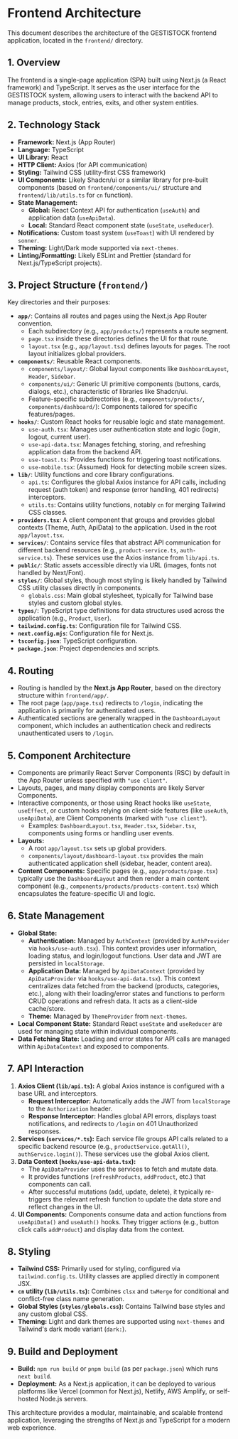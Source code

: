 # Frontend Architecture

This document describes the architecture of the GESTISTOCK frontend application, located in the `frontend/` directory.

## 1. Overview

The frontend is a single-page application (SPA) built using Next.js (a React framework) and TypeScript. It serves as the user interface for the GESTISTOCK system, allowing users to interact with the backend API to manage products, stock, entries, exits, and other system entities.

## 2. Technology Stack

*   **Framework:** Next.js (App Router)
*   **Language:** TypeScript
*   **UI Library:** React
*   **HTTP Client:** Axios (for API communication)
*   **Styling:** Tailwind CSS (utility-first CSS framework)
*   **UI Components:** Likely Shadcn/ui or a similar library for pre-built components (based on `frontend/components/ui/` structure and `frontend/lib/utils.ts` for `cn` function).
*   **State Management:**
    *   **Global:** React Context API for authentication (`useAuth`) and application data (`useApiData`).
    *   **Local:** Standard React component state (`useState`, `useReducer`).
*   **Notifications:** Custom toast system (`useToast`) with UI rendered by `sonner`.
*   **Theming:** Light/Dark mode supported via `next-themes`.
*   **Linting/Formatting:** Likely ESLint and Prettier (standard for Next.js/TypeScript projects).

## 3. Project Structure (`frontend/`)

Key directories and their purposes:

*   **`app/`**: Contains all routes and pages using the Next.js App Router convention.
    *   Each subdirectory (e.g., `app/products/`) represents a route segment.
    *   `page.tsx` inside these directories defines the UI for that route.
    *   `layout.tsx` (e.g., `app/layout.tsx`) defines layouts for pages. The root layout initializes global providers.
*   **`components/`**: Reusable React components.
    *   `components/layout/`: Global layout components like `DashboardLayout`, `Header`, `Sidebar`.
    *   `components/ui/`: Generic UI primitive components (buttons, cards, dialogs, etc.), characteristic of libraries like Shadcn/ui.
    *   Feature-specific subdirectories (e.g., `components/products/`, `components/dashboard/`): Components tailored for specific features/pages.
*   **`hooks/`**: Custom React hooks for reusable logic and state management.
    *   `use-auth.tsx`: Manages user authentication state and logic (login, logout, current user).
    *   `use-api-data.tsx`: Manages fetching, storing, and refreshing application data from the backend API.
    *   `use-toast.ts`: Provides functions for triggering toast notifications.
    *   `use-mobile.tsx`: (Assumed) Hook for detecting mobile screen sizes.
*   **`lib/`**: Utility functions and core library configurations.
    *   `api.ts`: Configures the global Axios instance for API calls, including request (auth token) and response (error handling, 401 redirects) interceptors.
    *   `utils.ts`: Contains utility functions, notably `cn` for merging Tailwind CSS classes.
*   **`providers.tsx`**: A client component that groups and provides global contexts (Theme, Auth, ApiData) to the application. Used in the root `app/layout.tsx`.
*   **`services/`**: Contains service files that abstract API communication for different backend resources (e.g., `product-service.ts`, `auth-service.ts`). These services use the Axios instance from `lib/api.ts`.
*   **`public/`**: Static assets accessible directly via URL (images, fonts not handled by Next/Font).
*   **`styles/`**: Global styles, though most styling is likely handled by Tailwind CSS utility classes directly in components.
    *   `globals.css`: Main global stylesheet, typically for Tailwind base styles and custom global styles.
*   **`types/`**: TypeScript type definitions for data structures used across the application (e.g., `Product`, `User`).
*   **`tailwind.config.ts`**: Configuration file for Tailwind CSS.
*   **`next.config.mjs`**: Configuration file for Next.js.
*   **`tsconfig.json`**: TypeScript configuration.
*   **`package.json`**: Project dependencies and scripts.

## 4. Routing

*   Routing is handled by the **Next.js App Router**, based on the directory structure within `frontend/app/`.
*   The root page (`app/page.tsx`) redirects to `/login`, indicating the application is primarily for authenticated users.
*   Authenticated sections are generally wrapped in the `DashboardLayout` component, which includes an authentication check and redirects unauthenticated users to `/login`.

## 5. Component Architecture

*   Components are primarily React Server Components (RSC) by default in the App Router unless specified with `"use client"`.
*   Layouts, pages, and many display components are likely Server Components.
*   Interactive components, or those using React hooks like `useState`, `useEffect`, or custom hooks relying on client-side features (like `useAuth`, `useApiData`), are Client Components (marked with `"use client"`).
    *   Examples: `DashboardLayout.tsx`, `Header.tsx`, `Sidebar.tsx`, components using forms or handling user events.
*   **Layouts:**
    *   A root `app/layout.tsx` sets up global providers.
    *   `components/layout/dashboard-layout.tsx` provides the main authenticated application shell (sidebar, header, content area).
*   **Content Components:** Specific pages (e.g., `app/products/page.tsx`) typically use the `DashboardLayout` and then render a main content component (e.g., `components/products/products-content.tsx`) which encapsulates the feature-specific UI and logic.

## 6. State Management

*   **Global State:**
    *   **Authentication:** Managed by `AuthContext` (provided by `AuthProvider` via `hooks/use-auth.tsx`). This context provides user information, loading status, and login/logout functions. User data and JWT are persisted in `localStorage`.
    *   **Application Data:** Managed by `ApiDataContext` (provided by `ApiDataProvider` via `hooks/use-api-data.tsx`). This context centralizes data fetched from the backend (products, categories, etc.), along with their loading/error states and functions to perform CRUD operations and refresh data. It acts as a client-side cache/store.
    *   **Theme:** Managed by `ThemeProvider` from `next-themes`.
*   **Local Component State:** Standard React `useState` and `useReducer` are used for managing state within individual components.
*   **Data Fetching State:** Loading and error states for API calls are managed within `ApiDataContext` and exposed to components.

## 7. API Interaction

1.  **Axios Client (`lib/api.ts`):** A global Axios instance is configured with a base URL and interceptors.
    *   **Request Interceptor:** Automatically adds the JWT from `localStorage` to the `Authorization` header.
    *   **Response Interceptor:** Handles global API errors, displays toast notifications, and redirects to `/login` on 401 Unauthorized responses.
2.  **Services (`services/*.ts`):** Each service file groups API calls related to a specific backend resource (e.g., `productService.getAll()`, `authService.login()`). These services use the global Axios client.
3.  **Data Context (`hooks/use-api-data.tsx`):**
    *   The `ApiDataProvider` uses the services to fetch and mutate data.
    *   It provides functions (`refreshProducts`, `addProduct`, etc.) that components can call.
    *   After successful mutations (add, update, delete), it typically re-triggers the relevant refresh function to update the data store and reflect changes in the UI.
4.  **UI Components:** Components consume data and action functions from `useApiData()` and `useAuth()` hooks. They trigger actions (e.g., button click calls `addProduct`) and display data from the context.

## 8. Styling

*   **Tailwind CSS:** Primarily used for styling, configured via `tailwind.config.ts`. Utility classes are applied directly in component JSX.
*   **`cn` utility (`lib/utils.ts`):** Combines `clsx` and `twMerge` for conditional and conflict-free class name generation.
*   **Global Styles (`styles/globals.css`):** Contains Tailwind base styles and any custom global CSS.
*   **Theming:** Light and dark themes are supported using `next-themes` and Tailwind's dark mode variant (`dark:`).

## 9. Build and Deployment

*   **Build:** `npm run build` or `pnpm build` (as per `package.json`) which runs `next build`.
*   **Deployment:** As a Next.js application, it can be deployed to various platforms like Vercel (common for Next.js), Netlify, AWS Amplify, or self-hosted Node.js servers.

This architecture provides a modular, maintainable, and scalable frontend application, leveraging the strengths of Next.js and TypeScript for a modern web experience.
